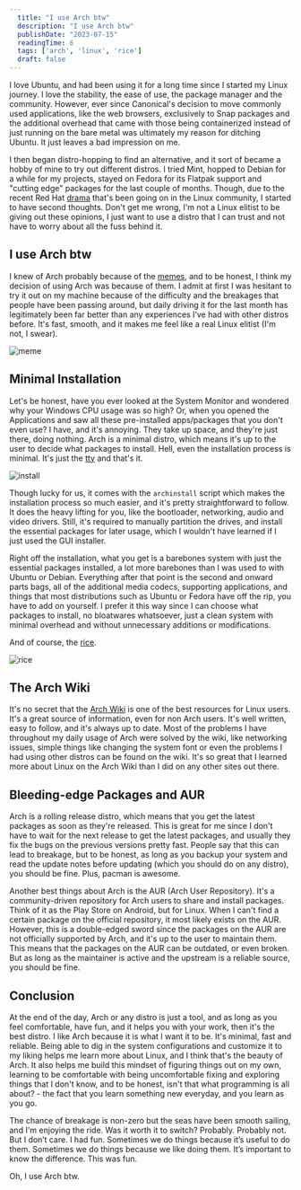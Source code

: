 ```yaml
---
  title: "I use Arch btw"
  description: "I use Arch btw"
  publishDate: "2023-07-15"
  readingTime: 6
  tags: ['arch', 'linux', 'rice']
  draft: false
---
```


I love Ubuntu, and had been using it for a long time since I started my Linux journey. I love the stability, the ease of use, the package manager and the community. However, ever since Canonical's decision to move commonly used applications, like the web browsers, exclusively to Snap packages and the additional overhead that came with those being containerized instead of just running on the bare metal was ultimately my reason for ditching Ubuntu. It just leaves a bad impression on me.

I then began distro-hopping to find an alternative, and it sort of became a hobby of mine to try out different distros. I tried Mint, hopped to Debian for a while for my projects, stayed on Fedora for its Flatpak support and "cutting edge" packages for the last couple of months. Though, due to the recent Red Hat [drama](https://www.youtube.com/watch?v=kF5pyVUQBH8) that's been going on in the Linux community, I started to have second thoughts. Don't get me wrong, I'm not a Linux elitist to be giving out these opinions, I just want to use a distro that I can trust and not have to worry about all the fuss behind it.

## I use Arch btw

I knew of Arch probably because of the [memes](https://www.youtube.com/watch?v=Drd5qA4bsaM), and to be honest, I think my decision of using Arch was because of them. I admit at first I was hesitant to try it out on my machine because of the difficulty and the breakages that people have been passing around, but daily driving it for the last month has legitimately been far better than any experiences I’ve had with other distros before. It's fast, smooth, and it makes me feel like a real Linux elitist (I'm not, I swear).

![meme](../../assets/i-use-arch.jpg)

## Minimal Installation

Let's be honest, have you ever looked at the System Monitor and wondered why your Windows CPU usage was so high? Or, when you opened the Applications and saw all these pre-installed apps/packages that you don't even use? I have, and it's annoying. They take up space, and they're just there, doing nothing. Arch is a minimal distro, which means it's up to the user to decide what packages to install. Hell, even the installation process is minimal. It's just the [tty](https://en.wikipedia.org/wiki/Tty_(Unix)) and that's it.

![install](../../assets/arch-install.png)

Though lucky for us, it comes with the `archinstall` script which makes the installation process so much easier, and it's pretty straightforward to follow. It does the heavy lifting for you, like the bootloader, networking, audio and video drivers. Still, it's required to manually partition the drives, and install the essential packages for later usage, which I wouldn't have learned if I just used the GUI installer.

Right off the installation, what you get is a barebones system with just the essential packages installed, a lot more barebones than I was used to with Ubuntu or Debian. Everything after that point is the second and onward parts bags, all of the additional media codecs, supporting applications, and things that most distributions such as Ubuntu or Fedora have off the rip, you have to add on yourself. I prefer it this way since I can choose what packages to install, no bloatwares whatsoever, just a clean system with minimal overhead and without unnecessary additions or modifications.

And of course, the [rice](https://www.reddit.com/r/unixporn/wiki/themeing/dictionary/#wiki_rice).

![rice](../../assets/arch.png)

## The Arch Wiki

It's no secret that the [Arch Wiki](https://wiki.archlinux.org/) is one of the best resources for Linux users. It's a great source of information, even for non Arch users. It's well written, easy to follow, and it's always up to date. Most of the problems I have throughout my daily usage of Arch were solved by the wiki, like networking issues, simple things like changing the system font or even the problems I had using other distros can be found on the wiki. It's so great that I learned more about Linux on the Arch Wiki than I did on any other sites out there.

## Bleeding-edge Packages and AUR

Arch is a rolling release distro, which means that you get the latest packages as soon as they're released. This is great for me since I don't have to wait for the next release to get the latest packages, and usually they fix the bugs on the previous versions pretty fast. People say that this can lead to breakage, but to be honest, as long as you backup your system and read the update notes before updating (which you should do on any distro), you should be fine. Plus, pacman is awesome.

Another best things about Arch is the AUR (Arch User Repository). It's a community-driven repository for Arch users to share and install packages. Think of it as the Play Store on Android, but for Linux. When I can't find a certain package on the official repository, it most likely exists on the AUR. However, this is a double-edged sword since the packages on the AUR are not officially supported by Arch, and it's up to the user to maintain them. This means that the packages on the AUR can be outdated, or even broken. But as long as the maintainer is active and the upstream is a reliable source, you should be fine.

## Conclusion

At the end of the day, Arch or any distro is just a tool, and as long as you feel comfortable, have fun, and it helps you with your work, then it's the best distro. I like Arch because it is what I want it to be. It's minimal, fast and reliable. Being able to dig in the system configurations and customize it to my liking helps me learn more about Linux, and I think that's the beauty of Arch. It also helps me build this mindset of figuring things out on my own, learning to be comfortable with being uncomfortable fixing and exploring things that I don't know, and to be honest, isn't that what programming is all about? - the fact that you learn something new everyday, and you learn as you go.

The chance of breakage is non-zero but the seas have been smooth sailing, and I'm enjoying the ride. Was it worth it to switch? Probably. Probably not. But I don’t care. I had fun. Sometimes we do things because it’s useful to do them. Sometimes we do things because we like doing them. It’s important to know the difference. This was fun.

Oh, I use Arch btw.
